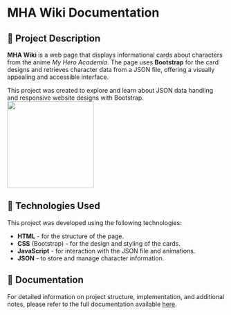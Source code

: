 
# MHA Wiki Documentation

## 📖 Project Description

**MHA Wiki** is a web page that displays informational cards about characters from the anime _My Hero Academia_. 
The page uses **Bootstrap** for the card designs and retrieves character data from a JSON file, offering a visually appealing and accessible interface.

This project was created to explore and learn about JSON data handling and responsive website designs with Bootstrap.
</br>
<img src="https://media1.tenor.com/m/fwFci6Y5wyQAAAAd/yagi-toshinori.gif" style="width:200px;">

## 🚀 Technologies Used

This project was developed using the following technologies:

-   **HTML** - for the structure of the page.
-   **CSS** (Bootstrap) - for the design and styling of the cards.
-   **JavaScript** - for interaction with the JSON file and animations.
-   **JSON** - to store and manage character information.

## 📜 Documentation

For detailed information on project structure, implementation, and additional notes, please refer to the full documentation available [here](https://www.notion.so/MHA-Wiki-Documentation-12f2fc3534f680359c56ee95efda8030?pvs=4).
